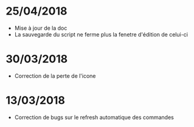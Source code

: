 # 25/04/2018

- Mise à jour de la doc
- La sauvegarde du script ne ferme plus la fenetre d'édition de celui-ci

# 30/03/2018

- Correction de la perte de l'icone

# 13/03/2018

- Correction de bugs sur le refresh automatique des commandes
